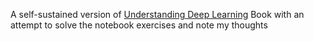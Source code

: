 A self-sustained version of [Understanding Deep Learning](https://udlbook.github.io/udlbook/) Book with an attempt to solve the notebook exercises and note my thoughts
